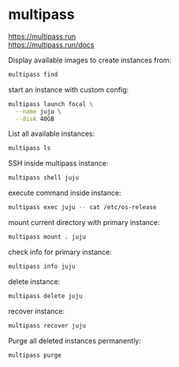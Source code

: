 # multipass

https://multipass.run \
https://multipass.run/docs

Display available images to create instances from:
```bash
multipass find
```

start an instance with custom config:
```bash
multipass launch focal \
  --name juju \
  --disk 40GB
```

List all available instances:
```bash
multipass ls
```

SSH inside multipass instance:
```bash
multipass shell juju
```

execute command inside instance:
```bash
multipass exec juju -- cat /etc/os-release
```

mount current directory with primary instance:
```bash
multipass mount . juju
```

check info for primary instance:
```bash
multipass info juju
```

delete instance:
```bash
multipass delete juju
```

recover instance:
```bash
multipass recover juju
```

Purge all deleted instances permanently:
```bash
multipass purge
```


